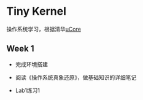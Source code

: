 # Tiny Kernel

操作系统学习，根据清华[uCore](https://chyyuu.gitbooks.io/ucore_os_docs/content/)

## Week 1

- 完成环境搭建

- 阅读《操作系统真象还原》，做基础知识的详细笔记
- Lab1练习1

